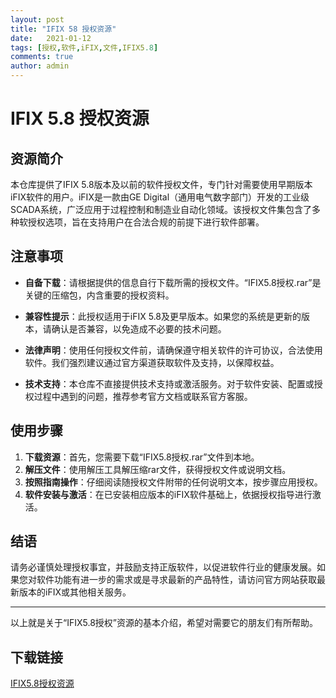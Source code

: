 ```yaml
---
layout: post
title: "IFIX 58 授权资源"
date:   2021-01-12
tags: [授权,软件,iFIX,文件,IFIX5.8]
comments: true
author: admin
---
```

# IFIX 5.8 授权资源

## 资源简介

本仓库提供了IFIX 5.8版本及以前的软件授权文件，专门针对需要使用早期版本iFIX软件的用户。iFIX是一款由GE Digital（通用电气数字部门）开发的工业级SCADA系统，广泛应用于过程控制和制造业自动化领域。该授权文件集包含了多种软授权选项，旨在支持用户在合法合规的前提下进行软件部署。

## 注意事项

- **自备下载**：请根据提供的信息自行下载所需的授权文件。“IFIX5.8授权.rar”是关键的压缩包，内含重要的授权资料。
  
- **兼容性提示**：此授权适用于iFIX 5.8及更早版本。如果您的系统是更新的版本，请确认是否兼容，以免造成不必要的技术问题。

- **法律声明**：使用任何授权文件前，请确保遵守相关软件的许可协议，合法使用软件。我们强烈建议通过官方渠道获取软件及支持，以保障权益。

- **技术支持**：本仓库不直接提供技术支持或激活服务。对于软件安装、配置或授权过程中遇到的问题，推荐参考官方文档或联系官方客服。

## 使用步骤

1. **下载资源**：首先，您需要下载“IFIX5.8授权.rar”文件到本地。
2. **解压文件**：使用解压工具解压缩rar文件，获得授权文件或说明文档。
3. **按照指南操作**：仔细阅读随授权文件附带的任何说明文本，按步骤应用授权。
4. **软件安装与激活**：在已安装相应版本的iFIX软件基础上，依据授权指导进行激活。

## 结语

请务必谨慎处理授权事宜，并鼓励支持正版软件，以促进软件行业的健康发展。如果您对软件功能有进一步的需求或是寻求最新的产品特性，请访问官方网站获取最新版本的iFIX或其他相关服务。

--- 

以上就是关于“IFIX5.8授权”资源的基本介绍，希望对需要它的朋友们有所帮助。

## 下载链接

[IFIX5.8授权资源](https://pan.quark.cn/s/934e762581c1)